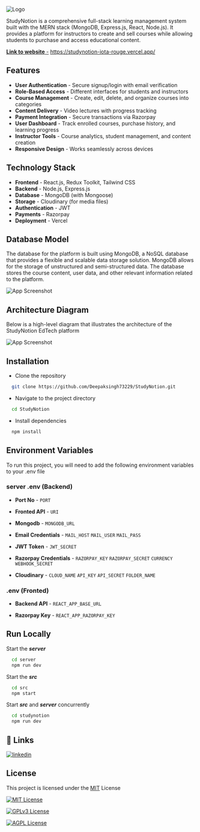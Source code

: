 ![Logo](https://res.cloudinary.com/dqhv83qhg/image/upload/v1746463297/Logo-Full-Light_czdzfz.png)

StudyNotion is a comprehensive full-stack learning management system built with the MERN stack (MongoDB, Express.js, React, Node.js). It provides a platform for instructors to create and sell courses while allowing students to purchase and access educational content.

[**Link to website** -](https://studynotion-iota-rouge.vercel.app/)   https://studynotion-iota-rouge.vercel.app/


## Features

- **User Authentication** - Secure signup/login with email verification
- **Role-Based Access** - Different interfaces for students and instructors
- **Course Management** - Create, edit, delete, and organize courses into categories
- **Content Delivery** - Video lectures with progress tracking
- **Payment Integration** - Secure transactions via Razorpay
- **User Dashboard** - Track enrolled courses, purchase history, and learning progress
- **Instructor Tools** - Course analytics, student management, and content creation
- **Responsive Design** - Works seamlessly across devices


## Technology Stack

- **Frontend** - React.js, Redux Toolkit, Tailwind CSS
- **Backend** - Node.js, Express.js
- **Database** - MongoDB (with Mongoose)
- **Storage** - Cloudinary (for media files)
- **Authentication** - JWT
- **Payments** - Razorpay
- **Deployment** - Vercel


## Database Model

The database for the platform is built using MongoDB, a NoSQL database that provides a flexible and scalable data storage solution. MongoDB allows for the storage of unstructured and semi-structured data. The database stores the course content, user data, and other relevant information related to the platform.

![App Screenshot](https://res.cloudinary.com/dqhv83qhg/image/upload/v1746463133/273154818-3e061630-da02-4d36-a3b4-c85c51ea306e_ovolkp.jpg)


## Architecture Diagram

Below is a high-level diagram that illustrates the architecture of the StudyNotion EdTech platform

![App Screenshot](https://res.cloudinary.com/dqhv83qhg/image/upload/v1746465580/architecture_ygocwb.png)


## Installation

- Clone the repository
```bash
  git clone https://github.com/Deepaksingh73229/StudyNotion.git
```

- Navigate to the project directory
```bash
  cd StudyNotion
```

- Install dependencies
```bash
  npm install
```


## Environment Variables

To run this project, you will need to add the following environment variables to your .env file

### server .env (Backend)

- **Port No** - `PORT`

- **Fronted API** - `URI`

- **Mongodb** - `MONGODB_URL`

- **Email Credentials** - `MAIL_HOST` `MAIL_USER` `MAIL_PASS`

- **JWT Token** - `JWT_SECRET`

- **Razorpay Credentials** - `RAZORPAY_KEY` `RAZORPAY_SECRET` `CURRENCY` `WEBHOOK_SECRET`

- **Cloudinary** - `CLOUD_NAME` `API_KEY` `API_SECRET` `FOLDER_NAME`

### .env (Fronted)

- **Backend API** - `REACT_APP_BASE_URL`

- **Razorpay Key** - `REACT_APP_RAZORPAY_KEY`



## Run Locally

Start the ***server***

```bash
  cd server
  npm run dev
```

Start the ***src***

```bash
  cd src
  npm start
```

Start ***src*** and ***server*** concurrently

```bash
  cd studynotion
  npm run dev
```


## 🔗 Links

[![linkedin](https://img.shields.io/badge/linkedin-0A66C2?style=for-the-badge&logo=linkedin&logoColor=white)](https://www.linkedin.com/in/deepakkumar73229)


## License

This project is licensed under the [MIT](https://choosealicense.com/licenses/mit/) License

[![MIT License](https://img.shields.io/badge/License-MIT-green.svg)](https://choosealicense.com/licenses/mit/)

[![GPLv3 License](https://img.shields.io/badge/License-GPL%20v3-yellow.svg)](https://opensource.org/licenses/)

[![AGPL License](https://img.shields.io/badge/license-AGPL-blue.svg)](http://www.gnu.org/licenses/agpl-3.0)